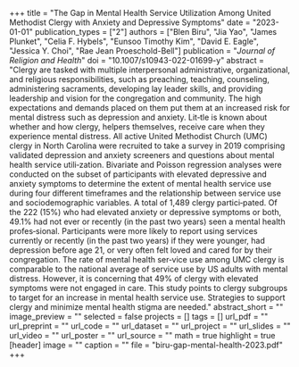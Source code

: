 +++
title = "The Gap in Mental Health Service Utilization Among United Methodist Clergy with Anxiety and Depressive Symptoms"
date = "2023-01-01"
publication_types = ["2"]
authors = ["Blen Biru", "Jia Yao", "James Plunket", "Celia F. Hybels", "Eunsoo Timothy Kim", "David E. Eagle", "Jessica Y. Choi", "Rae Jean Proeschold-Bell"]
publication = "*Journal of Religion and Health*"
doi = "10.1007/s10943-022-01699-y"
abstract = "Clergy are tasked with multiple interpersonal administrative, organizational, and religious responsibilities, such as preaching, teaching, counseling, administering sacraments, developing lay leader skills, and providing leadership and vision for the congregation and community. The high expectations and demands placed on them put them at an increased risk for mental distress such as depression and anxiety. Lit‑tle is known about whether and how clergy, helpers themselves, receive care when they experience mental distress. All active United Methodist Church (UMC) clergy in North Carolina were recruited to take a survey in 2019 comprising validated depression and anxiety screeners and questions about mental health service utili‑zation. Bivariate and Poisson regression analyses were conducted on the subset of participants with elevated depressive and anxiety symptoms to determine the extent of mental health service use during four different timeframes and the relationship between service use and sociodemographic variables. A total of 1,489 clergy partici‑pated. Of the 222 (15%) who had elevated anxiety or depressive symptoms or both, 49.1% had not ever or recently (in the past two years) seen a mental health profes‑sional. Participants were more likely to report using services currently or recently (in the past two years) if they were younger, had depression before age 21, or very often felt loved and cared for by their congregation. The rate of mental health ser‑vice use among UMC clergy is comparable to the national average of service use by US adults with mental distress. However, it is concerning that 49% of clergy with elevated symptoms were not engaged in care. This study points to clergy subgroups to target for an increase in mental health service use. Strategies to support clergy and minimize mental health stigma are needed."
abstract_short = ""
image_preview = ""
selected = false
projects = []
tags = []
url_pdf = ""
url_preprint = ""
url_code = ""
url_dataset = ""
url_project = ""
url_slides = ""
url_video = ""
url_poster = ""
url_source = ""
math = true
highlight = true
[header]
image = ""
caption = ""
file = "biru-gap-mental-health-2023.pdf"
+++
